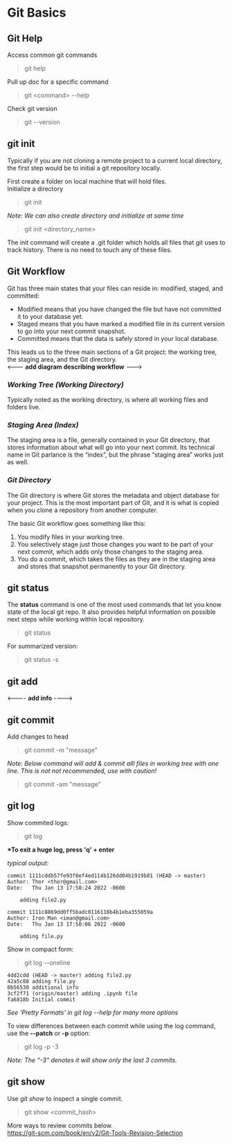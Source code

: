 
# Git Basics

## **Git Help**

Access common git commands
> git help

Pull up doc for a specific command
> git \<command\> --help

Check git version
> git --version


## **git init**

Typically if you are not cloning a remote project to a current local directory, the first step would be to initial a git repository locally. 

First create a folder on local machine that will hold files.   
Initialize a directory

>git init

*Note: We can also create directory and initialize at same time*
>git init \<directory_name\>

The init command will create a .git folder which holds all files that git uses to track history. There is no need to touch any of these files.


## **Git Workflow**


Git has three main states that your files can reside in: modified, staged, and committed:
- Modified means that you have changed the file but have not committed it to your database yet.
- Staged means that you have marked a modified file in its current version to go into your next commit snapshot.
- Committed means that the data is safely stored in your local database.

This leads us to the three main sections of a Git project: the working tree, the staging area, and the Git directory.  
<--- **add diagram describing workflow** --->

### *Working Tree (Working Directory)*
Typically noted as the working directory, is where all working files and folders live.

### *Staging Area (Index)*
The staging area is a file, generally contained in your Git directory, that stores information about what will go into your next commit. Its technical name in Git parlance is the “index”, but the phrase “staging area” works just as well.

### *Git Directory*

The Git directory is where Git stores the metadata and object database for your project. This is the most important part of Git, and it is what is copied when you clone a repository from another computer.

The basic Git workflow goes something like this:  

1. You modify files in your working tree.
2. You selectively stage just those changes you want to be part of your next commit, which adds only those changes to the staging area.
3. You do a commit, which takes the files as they are in the staging area and stores that snapshot permanently to your Git directory.




## **git status**  

The **status** command is one of the most used commands that let you know state of the local git repo. It also provides helpful information on possible next steps while working within local repository.  

> git status

For summarized version:

> git status -s

## git add  

<---- **add info** ---->



## **git commit**  

Add changes to head

> git commit -m "message"

*Note: Below command will add & commit alll files in working tree with one line. This is not not recommended, use with caution!*

> git commit -am "message"



## **git log**

Show commited logs:

> git log

**\*To exit a huge log, press 'q' + enter**  

*typical output:*
```
commit 1111cddb57fe93f0ef4ed114b126dd04b1919b81 (HEAD -> master)
Author: Thor <thor@gmail.com>
Date:   Thu Jan 13 17:58:24 2022 -0600

    adding file2.py

commit 1111c8869dd0ff5badc0116118b4b1eba355059a
Author: Iron Man <iman@gmail.com>
Date:   Thu Jan 13 17:58:06 2022 -0600

    adding file.py
```

Show in compact form:

> git log --oneline

```
4dd2cdd (HEAD -> master) adding file2.py
42a5c88 adding file.py
0b56530 additional info
3cf2f71 (origin/master) adding .ipynb file
fa6818b Initial commit
```

*See 'Pretty Formats' in git log --help for many more options*


To view differences between each commit while using the log command, use the **--patch** or **-p** option:


> git log -p -3

*Note: The "-3" denotes it will show only the last 3 commits.* 


## **git show**

Use *git show* to inspect a single commit.

> git show \<commit_hash\>

More ways to review commits below.  
https://git-scm.com/book/en/v2/Git-Tools-Revision-Selection